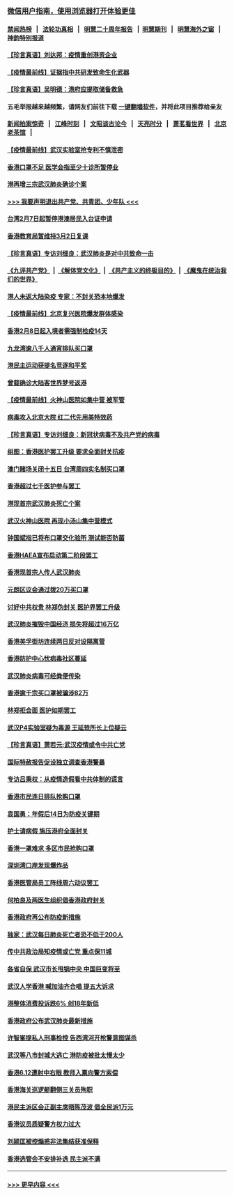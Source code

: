 ### [微信用户指南，使用浏览器打开体验更佳](https://github.com/gfw-breaker/banned-news1/blob/master/indexes/wechat-guide.md?t=0)
#### [禁闻热榜](热点新闻.md?t=0)  &nbsp;&nbsp;|&nbsp;&nbsp; [法轮功真相](https://github.com/gfw-breaker/truth/blob/master/README.md?t=0) &nbsp;&nbsp;|&nbsp;&nbsp; [明慧二十周年报告](https://github.com/gfw-breaker/mh-reports/blob/master/README.md?t=0) &nbsp;&nbsp;|&nbsp;&nbsp;[明慧期刊](https://github.com/gfw-breaker/mh-qikan) &nbsp;&nbsp;|&nbsp;&nbsp; [明慧海外之窗](https://github.com/gfw-breaker/mh-news/blob/master/README.md?t=0) &nbsp;&nbsp;|&nbsp;&nbsp; [神韵特别报道](https://github.com/gfw-breaker/mh-news/blob/master/shenyun.md?t=0)
#### [【珍言真语】刘达邦：疫情重创港资企业](../pages/nsc415/n11854274.md?t=02091122) 
#### [【疫情最前线】证据指中共研发致命生化武器](../pages/nsc415/n11853087.md?t=02091122) 
#### [【珍言真语】吴明德：港府应提取储备救急](../pages/nsc415/n11852734.md?t=02091122) 
#### 五毛举报越来越频繁，请网友们前往下载 [一键翻墙软件](https://github.com/gfw-breaker/ssr-accounts)，并将此项目推荐给亲友
#### [新闻拍案惊奇](https://github.com/gfw-breaker/banned-news1/blob/master/pages/link4.md) &nbsp;&nbsp;|&nbsp;&nbsp; [江峰时刻](https://github.com/gfw-breaker/banned-news1/blob/master/pages/link4.md) &nbsp;&nbsp;|&nbsp;&nbsp; [文昭谈古论今](https://github.com/gfw-breaker/banned-news1/blob/master/pages/link4.md) &nbsp;&nbsp;|&nbsp;&nbsp; [天亮时分](https://github.com/gfw-breaker/banned-news1/blob/master/pages/link4.md) &nbsp;&nbsp;|&nbsp;&nbsp; [萧茗看世界](https://github.com/gfw-breaker/banned-news1/blob/master/pages/link4.md) &nbsp;&nbsp;|&nbsp;&nbsp; [北京老茶馆](https://github.com/gfw-breaker/banned-news1/blob/master/pages/link4.md) &nbsp;&nbsp;|&nbsp;&nbsp; 
#### [【疫情最前线】武汉实验室抢专利不慎泄密](../pages/nsc415/n11850310.md?t=02091122) 
#### [香港口罩不足 医学会指至少十诊所暂停业](../pages/nsc415/n11850301.md?t=02091122) 
#### [港再增三宗武汉肺炎确诊个案](../pages/nsc415/n11850328.md?t=02091122) 
#### [>>> 我要声明退出共产党、共青团、少年队 <<<](https://github.com/begood0513/goodnews/blob/master/quit/letter.md) 
#### [台湾2月7日起暂停港澳居民入台证申请](../pages/nsc415/n11850304.md?t=02091122) 
#### [香港教育局暂维持3月2日复课](../pages/nsc415/n11850260.md?t=02091122) 
#### [【珍言真语】专访刘细良：武汉肺炎是对中共致命一击](../pages/nsc415/n11849934.md?t=02091122) 
#### [《九评共产党》](https://github.com/begood0513/9ping.md/blob/master/README.md) &nbsp;|&nbsp; [《解体党文化》](../../../../jtdwh.md/blob/master/README.md)  &nbsp;|&nbsp; [《共产主义的终极目的》](../../../../gczydzjmd.md/blob/master/README.md) &nbsp;|&nbsp; [《魔鬼在统治我们的世界》](../../../../mgztzwmdsj.md/blob/master/README.md) 
#### [港人未返大陆染疫 专家：不封关恐本地爆发](../pages/nsc415/n11848021.md?t=02091122) 
#### [【疫情最前线】北京复兴医院爆发群体感染](../pages/nsc415/n11847626.md?t=02091122) 
#### [香港2月8日起入境者需强制检疫14天](../pages/nsc415/n11847658.md?t=02091122) 
#### [九龙湾逾八千人通宵排队买口罩](../pages/nsc415/n11847647.md?t=02091122) 
#### [港民主运动获提名竞逐和平奖](../pages/nsc415/n11847633.md?t=02091122) 
#### [曾载确诊大陆客世界梦号返港](../pages/nsc415/n11847608.md?t=02091122) 
#### [【疫情最前线】火神山医院如集中营 被军管](../pages/nsc415/n11847524.md?t=02091122) 
#### [病毒攻入北京大院 红二代先用美特效药](../pages/nsc415/n11847427.md?t=02091122) 
#### [【珍言真语】专访刘细良：新冠状病毒不及共产党的病毒](../pages/nsc415/n11847164.md?t=02091122) 
#### [组图：香港医护罢工升级 要求全面封关抗疫](../pages/nsc415/n11844107.md?t=02091122) 
#### [澳门赌场关闭十五日 台湾周四实名制买口罩](../pages/nsc415/n11845083.md?t=02091122) 
#### [香港超过七千医护参与罢工](../pages/nsc415/n11845051.md?t=02091122) 
#### [港现首宗武汉肺炎死亡个案](../pages/nsc415/n11844998.md?t=02091122) 
#### [武汉火神山医院 再现小汤山集中营模式](../pages/nsc415/n11844763.md?t=02091122) 
#### [钟国斌指已将布口罩交化验所 测试能否防菌](../pages/nsc415/n11842783.md?t=02091122) 
#### [香港HAEA宣布启动第二阶段罢工](../pages/nsc415/n11842723.md?t=02091122) 
#### [香港现首宗人传人武汉肺炎](../pages/nsc415/n11842766.md?t=02091122) 
#### [元朗区议会通过拨20万买口罩](../pages/nsc415/n11842754.md?t=02091122) 
#### [讨好中共权贵 林郑伪封关 医护界罢工升级](../pages/nsc415/n11842359.md?t=02091122) 
#### [武汉肺炎摧毁中国经济 损失将超过16万亿](../pages/nsc415/n11839723.md?t=02091122) 
#### [香港美孚街坊连续两日反对设隔离营](../pages/nsc415/n11839962.md?t=02091122) 
#### [香港防护中心忧病毒社区蔓延](../pages/nsc415/n11839933.md?t=02091122) 
#### [武汉肺炎病毒可经粪便传染](../pages/nsc415/n11839939.md?t=02091122) 
#### [香港逾千宗买口罩被骗涉82万](../pages/nsc415/n11839914.md?t=02091122) 
#### [林郑拒会面 医护如期罢工](../pages/nsc415/n11839892.md?t=02091122) 
#### [武汉P4实验室疑为毒源 王延轶所长上位疑云](../pages/nsc415/n11835543.md?t=02091122) 
#### [【珍言真语】萧若元:武汉疫情或令中共亡党](../pages/nsc415/n11829394.md?t=02091122) 
#### [国际特赦报告促设独立调查香港警暴](../pages/nsc415/n11833845.md?t=02091122) 
#### [专访吕秉权：从疫情造假看中共体制的谎言](../pages/nsc415/n11833813.md?t=02091122) 
#### [香港市民连日排队抢购口罩](../pages/nsc415/n11833794.md?t=02091122) 
#### [袁国勇：年假后14日为防疫关键期](../pages/nsc415/n11831088.md?t=02091122) 
#### [护士请病假 施压港府全面封关](../pages/nsc415/n11831030.md?t=02091122) 
#### [香港一罩难求 多区市民抢购口罩](../pages/nsc415/n11831002.md?t=02091122) 
#### [深圳湾口岸发现爆炸品](../pages/nsc415/n11828802.md?t=02091122) 
#### [香港医管局员工阵线周六动议罢工](../pages/nsc415/n11828762.md?t=02091122) 
#### [何柏良及两医生组织倡香港政府封关](../pages/nsc415/n11828749.md?t=02091122) 
#### [香港政府再公布防疫新措施](../pages/nsc415/n11828716.md?t=02091122) 
#### [独家：武汉每日肺炎死亡者恐不低于200人](../pages/nsc415/n11828240.md?t=02091122) 
#### [传中共政治局知疫情或亡党 重点保11城](../pages/nsc415/n11828145.md?t=02091122) 
#### [各省自保 武汉市长甩锅中央 中国巨变将至](../pages/nsc415/n11828021.md?t=02091122) 
#### [武汉人学香港 喊加油齐合唱 提五大诉求](../pages/nsc415/n11827046.md?t=02091122) 
#### [港整体消费投诉跌6% 创18年新低](../pages/nsc415/n11817280.md?t=02091122) 
#### [香港政府公布武汉肺炎最新措施](../pages/nsc415/n11817152.md?t=02091122) 
#### [许智峯提私人刑事检控 告西湾河开枪警意图谋杀](../pages/nsc415/n11817132.md?t=02091122) 
#### [武汉等八市封城大逃亡 港防疫被批太慢太少](../pages/nsc415/n11817058.md?t=02091122) 
#### [香港6.12遭射中右眼 教师入禀向警方索偿](../pages/nsc415/n11814678.md?t=02091122) 
#### [香港海关巡逻艇翻侧三关员殉职](../pages/nsc415/n11814604.md?t=02091122) 
#### [港民主派区会正副主席晤陈茂波 倡全民派1万元](../pages/nsc415/n11814582.md?t=02091122) 
#### [香港议员质疑警方权力过大](../pages/nsc415/n11814560.md?t=02091122) 
#### [刘颕匡被控煽惑非法集结获准保释](../pages/nsc415/n11811727.md?t=02091122) 
#### [香港选管会不安排补选 民主派不满](../pages/nsc415/n11811691.md?t=02091122) 

----
#### [ >>> 更早内容 <<< ](../indexes/nsc415-earlier.md)

